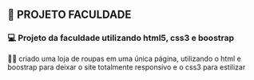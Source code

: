 ## 📘 PROJETO FACULDADE

### 💻 Projeto da faculdade utilizando html5, css3 e boostrap

👨‍💻 criado uma loja de roupas em uma única página, utilizando o html e boostrap para deixar o site totalmente responsivo e o css3 para estilizar
